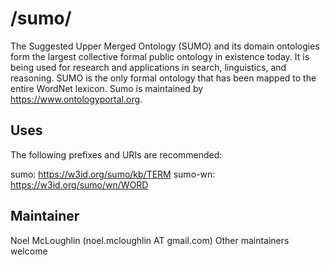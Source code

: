 # /sumo/

The Suggested Upper Merged Ontology (SUMO) and its domain ontologies form the largest collective formal public ontology in existence today. It is being used for research and applications in search, linguistics, and reasoning. SUMO is the only formal ontology that has been mapped to the entire WordNet lexicon. Sumo is maintained by <https://www.ontologyportal.org>.


## Uses

The following prefixes and URIs are recommended:

  sumo: https://w3id.org/sumo/kb/TERM
  sumo-wn: https://w3id.org/sumo/wn/WORD


## Maintainer

Noel McLoughlin (noel.mcloughlin AT gmail.com)
Other maintainers welcome
